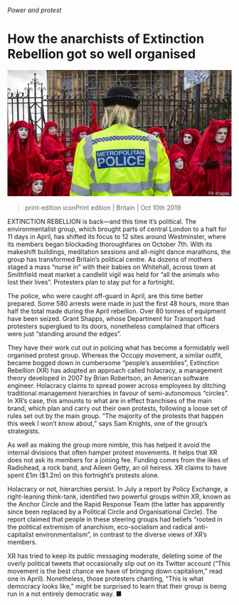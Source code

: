 ###### Power and protest

# How the anarchists of Extinction Rebellion got so well organised 

![image](images/20191012_brp501.jpg) 

> print-edition iconPrint edition | Britain | Oct 10th 2019 

EXTINCTION REBELLION is back—and this time it’s political. The environmentalist group, which brought parts of central London to a halt for 11 days in April, has shifted its focus to 12 sites around Westminster, where its members began blockading thoroughfares on October 7th. With its makeshift buildings, meditation sessions and all-night dance marathons, the group has transformed Britain’s political centre. As dozens of mothers staged a mass “nurse in” with their babies on Whitehall, across town at Smithfield meat market a candlelit vigil was held for “all the animals who lost their lives”. Protesters plan to stay put for a fortnight. 

The police, who were caught off-guard in April, are this time better prepared. Some 580 arrests were made in just the first 48 hours, more than half the total made during the April rebellion. Over 80 tonnes of equipment have been seized. Grant Shapps, whose Department for Transport had protesters superglued to its doors, nonetheless complained that officers were just “standing around the edges”. 

They have their work cut out in policing what has become a formidably well organised protest group. Whereas the Occupy movement, a similar outfit, became bogged down in cumbersome “people’s assemblies”, Extinction Rebellion (XR) has adopted an approach called holacracy, a management theory developed in 2007 by Brian Robertson, an American software engineer. Holacracy claims to spread power across employees by ditching traditional management hierarchies in favour of semi-autonomous “circles”. In XR’s case, this amounts to what are in effect franchises of the main brand, which plan and carry out their own protests, following a loose set of rules set out by the main group. “The majority of the protests that happen this week I won’t know about,” says Sam Knights, one of the group’s strategists. 

As well as making the group more nimble, this has helped it avoid the internal divisions that often hamper protest movements. It helps that XR does not ask its members for a joining fee. Funding comes from the likes of Radiohead, a rock band, and Aileen Getty, an oil heiress. XR claims to have spent £1m ($1.2m) on this fortnight’s protests alone. 

Holacracy or not, hierarchies persist. In July a report by Policy Exchange, a right-leaning think-tank, identified two powerful groups within XR, known as the Anchor Circle and the Rapid Response Team (the latter has apparently since been replaced by a Political Circle and Organisational Circle). The report claimed that people in these steering groups had beliefs “rooted in the political extremism of anarchism, eco-socialism and radical anti-capitalist environmentalism”, in contrast to the diverse views of XR’s members. 

XR has tried to keep its public messaging moderate, deleting some of the overly political tweets that occasionally slip out on its Twitter account (“This movement is the best chance we have of bringing down capitalism,” read one in April). Nonetheless, those protesters chanting, “This is what democracy looks like,” might be surprised to learn that their group is being run in a not entirely democratic way. ■ 


